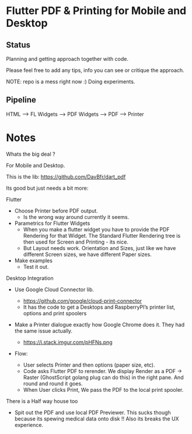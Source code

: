 # Flutter PDF & Printing for Mobile and Desktop



## Status

Planning and getting approach together with code.

Please feel free to add any tips, info you can see or critique the approach. 

NOTE: repo is a mess right now :) Doing experiments.

## Pipeline

HTML --> FL Widgets --> PDF Widgets --> PDF --> Printer


# Notes 

Whats the big deal ?

For Mobile and Desktop.

This is the lib: https://github.com/DavBfr/dart_pdf

Its good but just needs a bit more:

Flutter
- Choose Printer before PDF output.
	- Is the wrong way around currently it seems.
- Parametrics for Flutter Widgets
	- When you make a flutter widget you have to provide the PDF Rendering for that Widget. The Standard Flutter Rendering tree is then used for Screen and Printing - its nice.
	- But Layout needs work. Orientation and Sizes, just like we have different Screen sizes, we have different Paper sizes.
- Make examples
	- Test it out.

Desktop Integration

- Use Google Cloud Connector lib. 
	- https://github.com/google/cloud-print-connector
	- It has the code to get a Desktops and RaspberryPI’s printer list, options and print spoolers

- Make a Printer dialogue exactly how Google Chrome does it. They had the same issue actually.
	- https://i.stack.imgur.com/pHFNs.png
- Flow:
	- User selects Printer and then options (paper size, etc). 
	- Code asks Flutter PDF to rerender. We display Render as a PDF → Raster (GhostScript golang plug can do this) in the right pane. And round and round it goes.
	- When User clicks Print, We pass the PDF to the local print spooler. 

There is a Half way house too
- Spit out the PDF and use local PDF Previewer. This sucks though because its spewing medical data onto disk !! Also its breaks the UX experience.


